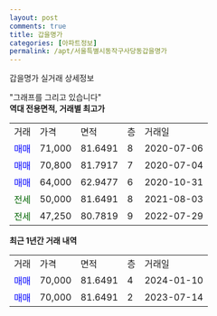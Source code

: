 ```yaml
---
layout: post
comments: true
title: 갑을명가
categories: [아파트정보]
permalink: /apt/서울특별시동작구사당동갑을명가
---
```


갑을명가 실거래 상세정보

<script type="text/javascript">
  google.charts.load('current', {'packages':['line', 'corechart']});
  google.charts.setOnLoadCallback(drawChart);

  function drawChart() {
    var data = new google.visualization.DataTable();
    data.addColumn('date', '거래일');
    data.addColumn('number', "매매");
    data.addColumn('number', "전세");
    data.addColumn('number', "전매");

    data.addRows([[new Date(Date.parse("2024-01-10")), 70000, null, null], [new Date(Date.parse("2023-07-14")), 70000, null, null]]);

    var options = {
      hAxis: {
        format: 'yyyy/MM/dd'
      },    
      lineWidth: 0,
      pointsVisible: true,    
      title: '최근 1년간 유형별 실거래가 분포',
      legend: { position: 'bottom' }
    };

    var formatter = new google.visualization.NumberFormat({pattern:'###,###'} );
    formatter.format(data, 1);
    formatter.format(data, 2);
    
    setTimeout(function() {
        var chart = new google.visualization.LineChart(document.getElementById('columnchart_material'));
        chart.draw(data, (options));
        document.getElementById('loading').style.display = 'none';
    }, 200);
  }
</script>


<div id="loading" style="z-index:20; display: block; margin-left: 0px">"그래프를 그리고 있습니다"</div>
<div id="columnchart_material" style="width: 95%; margin-left: 0px; display: block"></div>
<!-- contents start -->
<b>역대 전용면적, 거래별 최고가</b>
<table class="sortable">
    <tr>
      <td>거래</td>
      <td>가격</td>
      <td>면적</td>
      <td>층</td>
      <td>거래일</td>
    </tr>
        <tr>
          <td><a style="color: blue">매매</a></td>
          <td>71,000</td>
          <td>81.6491</td>
          <td>8</td>
          <td>2020-07-06</td>
        </tr>            <tr>
          <td><a style="color: blue">매매</a></td>
          <td>70,800</td>
          <td>81.7917</td>
          <td>7</td>
          <td>2020-07-04</td>
        </tr>            <tr>
          <td><a style="color: blue">매매</a></td>
          <td>64,000</td>
          <td>62.9477</td>
          <td>6</td>
          <td>2020-10-31</td>
        </tr>        
        <tr>
              <td><a style="color: darkgreen">전세</a></td>
              <td>50,000</td>
              <td>81.6491</td>
              <td>8</td>
              <td>2021-08-03</td>
            </tr>            <tr>
              <td><a style="color: darkgreen">전세</a></td>
              <td>47,250</td>
              <td>80.7819</td>
              <td>9</td>
              <td>2022-07-29</td>
            </tr>        
    
</table>

<b>최근 1년간 거래 내역</b>

<table class="sortable">
    <tr>
      <td>거래</td>
      <td>가격</td>
      <td>면적</td>
      <td>층</td>
      <td>거래일</td>
    </tr>
    <tr>
      <td><a style="color: blue">매매</a></td>
      <td>70,000</td>
      <td>81.6491</td>
      <td>4</td>
      <td>2024-01-10</td>
    </tr>          <tr>
      <td><a style="color: blue">매매</a></td>
      <td>70,000</td>
      <td>81.6491</td>
      <td>2</td>
      <td>2023-07-14</td>
    </tr>      </table>
<!-- contents end -->    


